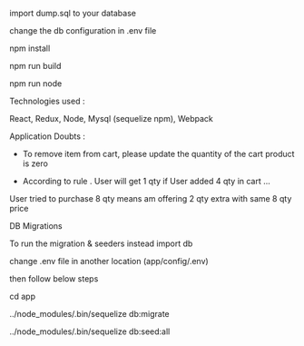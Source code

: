 import dump.sql to your database


change  the db configuration  in .env file

npm install

npm run build

npm run node


Technologies used  :

React, Redux, Node, Mysql (sequelize npm), Webpack

Application Doubts :

* To remove item from cart, please update the quantity  of the cart product is zero


* According to rule .  User will get 1 qty if User added 4 qty in cart ...

 User tried to purchase 8 qty means am offering 2 qty extra with same 8 qty price
 
 
 DB Migrations
 
 To run the migration & seeders instead import db
 
 change .env file in another location (app/config/.env)
 
 then follow below steps
 
 cd app
 
 ../node_modules/.bin/sequelize db:migrate
 
 ../node_modules/.bin/sequelize db:seed:all
 
 
 


